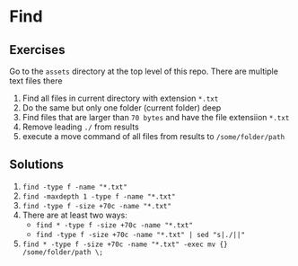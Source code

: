 # Find

## Exercises

Go to the ```assets``` directory at the top level of this repo.  There are multiple text files there

1. Find all files in current directory with extension ```*.txt```
2. Do the same but only one folder (current folder) deep
3. Find files that are larger than ```70 bytes``` and have the file extensiion ```*.txt```
4. Remove leading ```./``` from results
5. execute a move command of all files from results to ```/some/folder/path```

## Solutions

1. ```find -type f -name "*.txt"```
2. ```find -maxdepth 1 -type f -name "*.txt"```
3. ```find -type f -size +70c -name "*.txt"```
4. There are at least two ways:
    - ```find * -type f -size +70c -name "*.txt"```
    - ```find -type f -size +70c -name "*.txt" | sed "s|./||"```
5. ```find * -type f -size +70c -name "*.txt" -exec mv {} /some/folder/path \;```